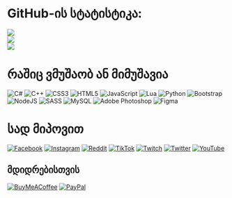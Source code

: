 # GitHub-ის სტატისტიკა:
![](https://github-readme-stats.vercel.app/api?username=saur0nnn&theme=maroongold&hide_border=false&include_all_commits=true&count_private=true)<br/>
![](https://github-readme-streak-stats.herokuapp.com/?user=saur0nnn&theme=maroongold&hide_border=false)<br/>
![](https://github-readme-stats.vercel.app/api/top-langs/?username=saur0nnn&theme=maroongold&hide_border=false&include_all_commits=true&count_private=true&layout=compact)


# რაშიც ვმუშაობ ან მიმუშავია
![C#](https://img.shields.io/badge/c%23-%23239120.svg?style=for-the-badge&logo=c-sharp&logoColor=white) ![C++](https://img.shields.io/badge/c++-%2300599C.svg?style=for-the-badge&logo=c%2B%2B&logoColor=white) ![CSS3](https://img.shields.io/badge/css3-%231572B6.svg?style=for-the-badge&logo=css3&logoColor=white) ![HTML5](https://img.shields.io/badge/html5-%23E34F26.svg?style=for-the-badge&logo=html5&logoColor=white) ![JavaScript](https://img.shields.io/badge/javascript-%23323330.svg?style=for-the-badge&logo=javascript&logoColor=%23F7DF1E) ![Lua](https://img.shields.io/badge/lua-%232C2D72.svg?style=for-the-badge&logo=lua&logoColor=white) ![Python](https://img.shields.io/badge/python-3670A0?style=for-the-badge&logo=python&logoColor=ffdd54) ![Bootstrap](https://img.shields.io/badge/bootstrap-%23563D7C.svg?style=for-the-badge&logo=bootstrap&logoColor=white) ![NodeJS](https://img.shields.io/badge/node.js-6DA55F?style=for-the-badge&logo=node.js&logoColor=white) ![SASS](https://img.shields.io/badge/SASS-hotpink.svg?style=for-the-badge&logo=SASS&logoColor=white) ![MySQL](https://img.shields.io/badge/mysql-%2300f.svg?style=for-the-badge&logo=mysql&logoColor=white) ![Adobe Photoshop](https://img.shields.io/badge/adobephotoshop-%2331A8FF.svg?style=for-the-badge&logo=adobephotoshop&logoColor=white) 	![Figma](https://img.shields.io/badge/figma-%23F24E1E.svg?style=for-the-badge&logo=figma&logoColor=white)


# სად მიპოვით
[![Facebook](https://img.shields.io/badge/Facebook-%231877F2.svg?logo=Facebook&logoColor=white)](https://facebook.com/sauron.gamanadgurebeli) [![Instagram](https://img.shields.io/badge/Instagram-%23E4405F.svg?logo=Instagram&logoColor=white)](https://instagram.com/saur0nnn) [![Reddit](https://img.shields.io/badge/Reddit-%23FF4500.svg?logo=Reddit&logoColor=white)](https://reddit.com/user/saur0nnn) [![TikTok](https://img.shields.io/badge/TikTok-%23000000.svg?logo=TikTok&logoColor=white)](https://tiktok.com/@saurongamanadgurebeli) [![Twitch](https://img.shields.io/badge/Twitch-%239146FF.svg?logo=Twitch&logoColor=white)](https://twitch.tv/beeggii) [![Twitter](https://img.shields.io/badge/Twitter-%231DA1F2.svg?logo=Twitter&logoColor=white)](https://twitter.com/Sauron) [![YouTube](https://img.shields.io/badge/YouTube-%23FF0000.svg?logo=YouTube&logoColor=white)](https://youtube.com/c/UC0QdWCuaUMyHXZqFdkDr0EQ) 


  ## მდიდრებისთვის
  [![BuyMeACoffee](https://img.shields.io/badge/Buy%20Me%20a%20Coffee-ffdd00?style=for-the-badge&logo=buy-me-a-coffee&logoColor=black)](https://buymeacoffee.com/suaron) [![PayPal](https://img.shields.io/badge/PayPal-00457C?style=for-the-badge&logo=paypal&logoColor=white)](https://paypal.me/saur0nn) 
  
